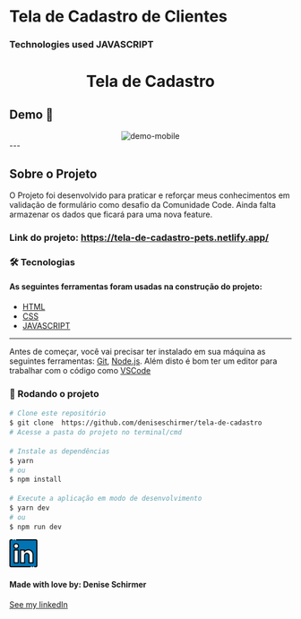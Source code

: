# Tela de Cadastro de Clientes

### Technologies used JAVASCRIPT

<h1 style="text-align: center; font-weight: bold;">Tela de Cadastro</h1>

## Demo 📸

<div align="center" >
   <img src="./assets/teladecadastro.png" alt="demo-mobile" height="425">
</div>
 ---

## Sobre o Projeto

O Projeto foi desenvolvido para praticar e reforçar meus conhecimentos em validação de formulário como desafio da Comunidade Code.
Ainda falta armazenar os dados que ficará para uma nova feature.

### Link do projeto: https://tela-de-cadastro-pets.netlify.app/

### 🛠 Tecnologias

#### As seguintes ferramentas foram usadas na construção do projeto:

- [HTML](https://developer.mozilla.org/en-US/docs/Glossary/HTML5)
- [CSS](https://developer.mozilla.org/en-US/docs/Web/CSS)
- [JAVASCRIPT](https://developer.mozilla.org/pt-BR/docs/Web/JavaScript)

---

Antes de começar, você vai precisar ter instalado em sua máquina as seguintes ferramentas:
[Git](https://git-scm.com), [Node.js](https://nodejs.org/en/).
Além disto é bom ter um editor para trabalhar com o código como [VSCode](https://code.visualstudio.com/)

### 🎲 Rodando o projeto

```bash
# Clone este repositório
$ git clone  https://github.com/deniseschirmer/tela-de-cadastro
# Acesse a pasta do projeto no terminal/cmd

# Instale as dependências
$ yarn
# ou
$ npm install

# Execute a aplicação em modo de desenvolvimento
$ yarn dev
# ou
$ npm run dev
```

<a href="https://raw.githubusercontent.com/ARTHURPC03/Proffy-FullStack/master/github/linkedin.png">
<img src="https://raw.githubusercontent.com/ARTHURPC03/Proffy-FullStack/master/github/linkedin.png" alt="LinkedIn" height="50"></a>
<br />

#### Made with love by: Denise Schirmer

[See my linkedIn](https://www.linkedin.com/in/denise-s-lima-schirmer-9702661ba/)
